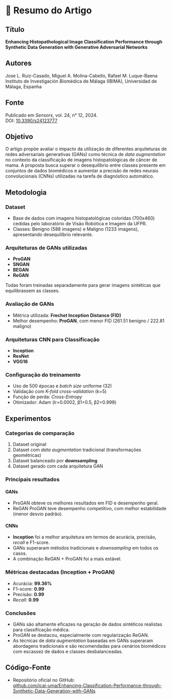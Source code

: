 # 📄 Resumo do Artigo

## Título
**Enhancing Histopathological Image Classification Performance through Synthetic Data Generation with Generative Adversarial Networks**

## Autores
Jose L. Ruiz-Casado, Miguel A. Molina-Cabello, Rafael M. Luque-Baena  
Instituto de Investigación Biomédica de Málaga (IBIMA), Universidad de Málaga, Espanha

## Fonte
Publicado em *Sensors*, vol. 24, n° 12, 2024.  
DOI: [10.3390/s24123777](https://doi.org/10.3390/s24123777)

## Objetivo
O artigo propõe avaliar o impacto da utilização de diferentes arquiteturas de redes adversariais generativas (GANs) como técnica de *data augmentation* no contexto da classificação de imagens histopatológicas de câncer de mama. A proposta busca superar o desequilíbrio entre classes presente em conjuntos de dados biomédicos e aumentar a precisão de redes neurais convolucionais (CNNs) utilizadas na tarefa de diagnóstico automático.

## Metodologia

### Dataset
- Base de dados com imagens histopatológicas coloridas (700x460) cedidas pelo laboratório de Visão Robótica e Imagem da UFPR.
- Classes: Benigno (588 imagens) e Maligno (1233 imagens), apresentando desequilíbrio relevante.

### Arquiteturas de GANs utilizadas
- **ProGAN**
- **SNGAN**
- **BEGAN**
- **ReGAN**

Todas foram treinadas separadamente para gerar imagens sintéticas que equilibrassem as classes.

### Avaliação de GANs
- Métrica utilizada: **Frechet Inception Distance (FID)**
- Melhor desempenho: **ProGAN**, com menor FID (261.51 benigno / 222.81 maligno)

### Arquiteturas CNN para Classificação
- **Inception**
- **ResNet**
- **VGG16**

### Configuração do treinamento
- Uso de 500 épocas e *batch size* uniforme (32)
- Validação com *K-fold cross-validation* (k=5)
- Função de perda: *Cross-Entropy*
- Otimizador: Adam (lr=0.0002, β1=0.5, β2=0.999)

## Experimentos

### Categorias de comparação
1. Dataset original
2. Dataset com *data augmentation* tradicional (transformações geométricas)
3. Dataset balanceado por **downsampling**
4. Dataset gerado com cada arquitetura GAN

### Principais resultados

#### GANs
- ProGAN obteve os melhores resultados em FID e desempenho geral.
- ReGAN ProGAN teve desempenho competitivo, com melhor estabilidade (menor desvio padrão).

#### CNNs
- **Inception** foi a melhor arquitetura em termos de acurácia, precisão, *recall* e F1-score.
- GANs superaram métodos tradicionais e *downsampling* em todos os casos.
- A combinação ReGAN + ProGAN foi a mais estável.

### Métricas destacadas (Inception + ProGAN)
- Acurácia: **99.36%**
- F1-score: **0.99**
- Precisão: **0.99**
- *Recall*: **0.99**

### Conclusões
- GANs são altamente eficazes na geração de dados sintéticos realistas para classificação médica.
- ProGAN se destacou, especialmente com regularização ReGAN.
- As técnicas de *data augmentation* baseadas em GANs superaram abordagens tradicionais e são recomendadas para cenários biomédicos com escassez de dados e classes desbalanceadas.

## Código-Fonte
- Repositório oficial no GitHub:  
  [github.com/icai-uma/Enhancing-Classification-Performance-through-Synthetic-Data-Generation-with-GANs](https://github.com/icai-uma/Enhancing-Classification-Performance-through-Synthetic-Data-Generation-with-GANs)
